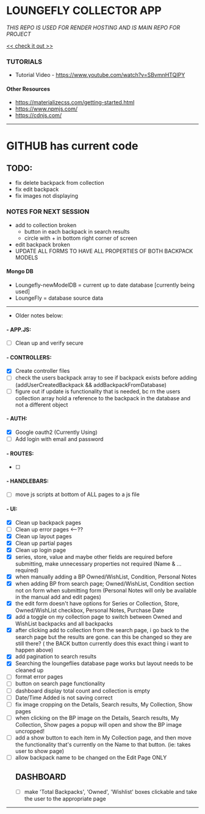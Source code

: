 # LOUNGEFLY COLLECTOR APP

*THIS REPO IS USED FOR RENDER HOSTING AND IS MAIN REPO FOR PROJECT*

[<< check it out >>](https://loungefly.onrender.com/)

### TUTORIALS
- Tutorial Video - https://www.youtube.com/watch?v=SBvmnHTQIPY
#### Other Resources
- https://materializecss.com/getting-started.html
- https://www.npmjs.com/
- https://cdnjs.com/
--- 

# GITHUB has current code

## TODO: 
- fix delete backpack from collection
- fix edit backpack
- fix images not displaying

### NOTES FOR NEXT SESSION
- add to collection broken
  - button in each backpack in search results
  - circle with + in bottom right corner of screen
- edit backpack broken
- UPDATE ALL FORMS TO HAVE ALL PROPERTIES OF BOTH BACKPACK MODELS

#### Mongo DB
- Loungefly-newModelDB = current up to date database [currently being used]
- LoungeFly = database source data
 

---

- Older notes below:

#### - APP.JS:
- [ ] Clean up and verify secure
#### - CONTROLLERS:
- [x] Create controller files
- [ ] check the users backpack array to see if backpack exists before adding (addUserCreatedBackpack && addBackpackFromDatabase)
- [ ] figure out if update is functionality that is needed, bc rn the users collection array hold a reference to the backpack in the database and not a different object
#### - AUTH:
- [x] Google oauth2 (Currently Using)
- [ ] Add login with email and password
#### - ROUTES:
- [ ] 
#### - HANDLEBARS:
- [ ] move js scripts at bottom of ALL pages to a js file
#### - UI:
- [x] Clean up backpack pages
- [ ] Clean up error pages <--??
- [x] Clean up layout pages
- [x] Clean up partial pages
- [x] Clean up login page
- [x] series, store, value and maybe other fields are required before submitting, make unnecessary properties not required (Name & ... required)
- [x] when manually adding a BP Owned/WishList, Condition, Personal Notes
- [x] when adding BP from search page; Owned/WishList, Condition section not on form when submitting form (Personal Notes will only be available in the manual add and edit pages)
- [x] the edit form doesn't have options for Series or Collection, Store, Owned/WishList checkbox, Personal Notes, Purchase Date
- [x] add a toggle on my collection page to switch between Owned and WishList backpacks and all backpacks
- [x] after clicking add to collection from the search page, i go back to the search page but the results are gone. can this be changed so they are still there? ( the BACK button currently does this exact thing i want to happen above)
- [x] add pagination to search results
- [x] Searching the loungeflies database page works but layout needs to be cleaned up
- [ ] format error pages
- [ ] button on search page functionality
- [ ] dashboard display total count and collection is empty
- [ ] Date/Time Added is not saving correct
- [ ] fix image cropping on the Details, Search results, My Collection, Show pages
- [ ] when clicking on the BP image on the Details, Search results, My Collection, Show pages a popup will open and show the BP image uncropped!
- [ ] add a show button to each item in My Collection page, and then move the functionality that's currently on the Name to that button. (ie: takes user to show page)
- [ ] allow backpack name to be changed on the Edit Page ONLY
  ## DASHBOARD
  - [ ] make 'Total Backpacks', 'Owned', 'Wishlist' boxes clickable and take the user to the appropriate page
---


